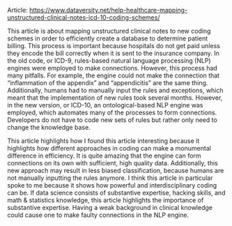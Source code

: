 Article: https://www.dataversity.net/help-healthcare-mapping-unstructured-clinical-notes-icd-10-coding-schemes/

  This article is about mapping unstructured clinical notes to new coding schemes in order to efficiently create a database to determine patient billing. This process is important because hospitals do not get paid unless they encode the bill correctly when it is sent to the insurance company. In the old code, or ICD-9, rules-based natural language processing (NLP) engines were employed to make connections. However, this process had many pitfalls. For example, the engine could not make the connection that “inflammation of the appendix” and “appendicitis” are the same thing. Additionally, humans had to manually input the rules and exceptions, which meant that the implementation of new rules took several months. However, in the new version, or ICD-10, an ontological-based NLP engine was employed, which automates many of the processes to form connections. Developers do not have to code new sets of rules but rather only need to change the knowledge base.  

  This article highlights how I found this article interesting because it highlights how different approaches in coding can make a monumental difference in efficiency. It is quite amazing that the engine can form connections on its own with sufficient, high quality data. Additionally, this new approach may result in less biased classification, because humans are not manually inputting the rules anymore.  I think this article in particular spoke to me because it shows how powerful and interdisciplinary coding can be. If data science consists of substantive expertise, hacking skills, and math & statistics knowledge, this article highlights the importance of substantive expertise. Having a weak background in clinical knowledge could cause one to make faulty connections in the NLP engine. 
